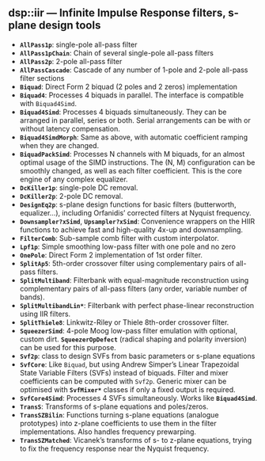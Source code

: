 ## dsp::iir — Infinite Impulse Response filters, s-plane design tools

- **`AllPass1p`**: single-pole all-pass filter
- **`AllPass1pChain`**: Chain of several single-pole all-pass filters
- **`AllPass2p`**: 2-pole all-pass filter
- **`AllPassCascade`**: Cascade of any number of 1-pole and 2-pole all-pass filter sections
- **`Biquad`**: Direct Form 2 biquad (2 poles and 2 zeros) implementation
- **`Biquad4`**: Processes 4 biquads in parallel. The interface is compatible with `Biquad4Simd`.
- **`Biquad4Simd`**: Processes 4 biquads simultaneously. They can be arranged in parallel, series or both. Serial arrangements can be with or without latency compensation.
- **`Biquad4SimdMorph`**: Same as above, with automatic coefficient ramping when they are changed.
- **`BiquadPackSimd`**: Processes N channels with M biquads, for an almost optimal usage of the SIMD instructions. The (N, M) configuration can be smoothly changed, as well as each filter coefficient. This is the core engine of any complex equalizer.
- **`DcKiller1p`**: single-pole DC removal.
- **`DcKiller2p`**: 2-pole DC removal.
- **`DesignEq2p`**: s-plane design functions for basic filters (butterworth, equalizer…), including Orfanidis’ corrected filters at Nyquist frequency.
- **`Downsampler?xSimd`**, **`Upsampler?xSimd`**: Convenience wrappers on the HIIR functions to achieve fast and high-quality 4x-up and downsampling.
- **`FilterComb`**: Sub-sample comb filter with custom interpolator.
- **`Lpf1p`**: Simple smoothing low-pass filter with one pole and no zero
- **`OnePole`**: Direct Form 2 implementation of 1st order filter.
- **`SplitAp5`**: 5th-order crossover filter using complementary pairs of all-pass filters.
- **`SplitMultiband`**: Filterbank with equal-magnitude reconstruction using complementary pairs of all-pass filters (any order, variable number of bands).
- **`SplitMultibandLin*`**: Filterbank with perfect phase-linear reconstruction using IIR filters.
- **`SplitThiele8`**: Linkwitz-Riley or Thiele 8th-order crossover filter.
- **`SqueezerSimd`**: 4-pole Moog low-pass filter emulation with optional, custom dirt. **`SqueezerOpDefect`** (radical shaping and polarity inversion) can be used for this purpose.
- **`Svf2p`**: class to design SVFs from basic parameters or s-plane equations
- **`SvfCore`**: Like `Biquad`, but using Andrew Simper’s Linear Trapezoidal State Variable Filters (SVFs) instead of biquads. Filter and mixer coefficients can be computed with `Svf2p`. Generic mixer can be optimised with **`SvfMixer*`** classes if only a fixed output is required.
- **`SvfCore4Simd`**: Processes 4 SVFs simultaneously. Works like **`Biquad4Simd`**.
- **`TransS`**: Transforms of s-plane equations and poles/zeros. 
- **`TransSZBilin`**: Functions turning s-plane equations (analogue prototypes) into z-plane coefficients to use them in the filter implementations. Also handles frequency prewarping.
- **`TransSZMatched`**: Vicanek’s transforms of s- to z-plane equations, trying to fix the frequency response near the Nyquist frequency.

